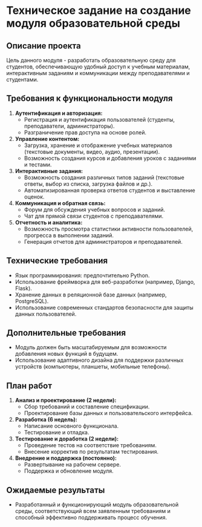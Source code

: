 # Техническое задание на создание модуля образовательной среды

## Описание проекта
Цель данного модуля - разработать образовательную среду для студентов, обеспечивающую удобный доступ к учебным материалам, интерактивным заданиям и коммуникации между преподавателями и студентами.

## Требования к функциональности модуля
1. **Аутентификация и авторизация:**
    - Регистрация и аутентификация пользователей (студенты, преподаватели, администраторы).
    - Разграничение прав доступа на основе ролей.
2. **Управление контентом:**
    - Загрузка, хранение и отображение учебных материалов (текстовые документы, видео, аудио, презентации).
    - Возможность создания курсов и добавления уроков с заданиями и тестами.
3. **Интерактивные задания:**
    - Возможность создания различных типов заданий (текстовые ответы, выбор из списка, загрузка файлов и др.).
    - Автоматизированная проверка ответов студентов и выставление оценок.
4. **Коммуникация и обратная связь:**
    - Форум для обсуждения учебных вопросов и заданий.
    - Чат для прямой связи студентов с преподавателями.
5. **Отчетность и аналитика:**
    - Возможность просмотра статистики активности пользователей, прогресса в выполнении заданий.
    - Генерация отчетов для администраторов и преподавателей.

## Технические требования
- Язык программирования: предпочтительно Python.
- Использование фреймворка для веб-разработки (например, Django, Flask).
- Хранение данных в реляционной базе данных (например, PostgreSQL).
- Использование современных стандартов безопасности для защиты данных пользователей.

## Дополнительные требования
- Модуль должен быть масштабируемым для возможности добавления новых функций в будущем.
- Использование адаптивного дизайна для поддержки различных устройств (компьютеры, планшеты, мобильные телефоны).

## План работ
1. **Анализ и проектирование (2 недели):**
    - Сбор требований и составление спецификации.
    - Проектирование базы данных и пользовательского интерфейса.
2. **Разработка (6 недель):**
    - Написание основного функционала.
    - Тестирование и отладка.
3. **Тестирование и доработка (2 недели):**
    - Проведение тестов на соответствие требованиям.
    - Внесение корректив по результатам тестирования.
4. **Внедрение и поддержка (постоянно):**
    - Развертывание на рабочем сервере.
    - Поддержка и обновление модуля.

## Ожидаемые результаты
- Разработанный и функционирующий модуль образовательной среды, соответствующий всем заявленным требованиям и способный эффективно поддерживать процесс обучения.
